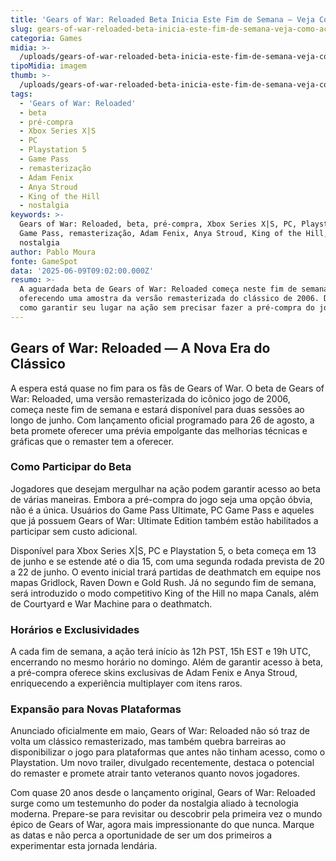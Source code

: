 ```yaml
---
title: 'Gears of War: Reloaded Beta Inicia Este Fim de Semana — Veja Como Acessar'
slug: gears-of-war-reloaded-beta-inicia-este-fim-de-semana-veja-como-acessar
categoria: Games
midia: >-
  /uploads/gears-of-war-reloaded-beta-inicia-este-fim-de-semana-veja-como-acessar-thumb.png
tipoMidia: imagem
thumb: >-
  /uploads/gears-of-war-reloaded-beta-inicia-este-fim-de-semana-veja-como-acessar-thumb.png
tags:
  - 'Gears of War: Reloaded'
  - beta
  - pré-compra
  - Xbox Series X|S
  - PC
  - Playstation 5
  - Game Pass
  - remasterização
  - Adam Fenix
  - Anya Stroud
  - King of the Hill
  - nostalgia
keywords: >-
  Gears of War: Reloaded, beta, pré-compra, Xbox Series X|S, PC, Playstation 5,
  Game Pass, remasterização, Adam Fenix, Anya Stroud, King of the Hill,
  nostalgia
author: Pablo Moura
fonte: GameSpot
data: '2025-06-09T09:02:00.000Z'
resumo: >-
  A aguardada beta de Gears of War: Reloaded começa neste fim de semana,
  oferecendo uma amostra da versão remasterizada do clássico de 2006. Descubra
  como garantir seu lugar na ação sem precisar fazer a pré-compra do jogo.
---
```


## Gears of War: Reloaded — A Nova Era do Clássico

A espera está quase no fim para os fãs de Gears of War. O beta de Gears of War: Reloaded, uma versão remasterizada do icônico jogo de 2006, começa neste fim de semana e estará disponível para duas sessões ao longo de junho. Com lançamento oficial programado para 26 de agosto, a beta promete oferecer uma prévia empolgante das melhorias técnicas e gráficas que o remaster tem a oferecer.

### Como Participar do Beta

Jogadores que desejam mergulhar na ação podem garantir acesso ao beta de várias maneiras. Embora a pré-compra do jogo seja uma opção óbvia, não é a única. Usuários do Game Pass Ultimate, PC Game Pass e aqueles que já possuem Gears of War: Ultimate Edition também estão habilitados a participar sem custo adicional.

Disponível para Xbox Series X|S, PC e Playstation 5, o beta começa em 13 de junho e se estende até o dia 15, com uma segunda rodada prevista de 20 a 22 de junho. O evento inicial trará partidas de deathmatch em equipe nos mapas Gridlock, Raven Down e Gold Rush. Já no segundo fim de semana, será introduzido o modo competitivo King of the Hill no mapa Canals, além de Courtyard e War Machine para o deathmatch.

### Horários e Exclusividades

A cada fim de semana, a ação terá início às 12h PST, 15h EST e 19h UTC, encerrando no mesmo horário no domingo. Além de garantir acesso à beta, a pré-compra oferece skins exclusivas de Adam Fenix e Anya Stroud, enriquecendo a experiência multiplayer com itens raros.

### Expansão para Novas Plataformas

Anunciado oficialmente em maio, Gears of War: Reloaded não só traz de volta um clássico remasterizado, mas também quebra barreiras ao disponibilizar o jogo para plataformas que antes não tinham acesso, como o Playstation. Um novo trailer, divulgado recentemente, destaca o potencial do remaster e promete atrair tanto veteranos quanto novos jogadores.

Com quase 20 anos desde o lançamento original, Gears of War: Reloaded surge como um testemunho do poder da nostalgia aliado à tecnologia moderna. Prepare-se para revisitar ou descobrir pela primeira vez o mundo épico de Gears of War, agora mais impressionante do que nunca. Marque as datas e não perca a oportunidade de ser um dos primeiros a experimentar esta jornada lendária.

